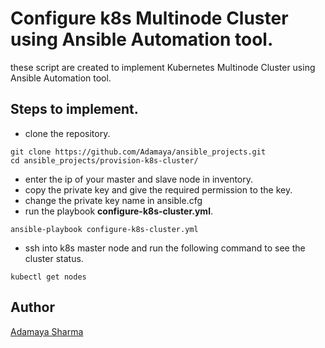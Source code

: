 # Configure k8s Multinode Cluster using Ansible Automation tool.
these script are created to implement Kubernetes Multinode Cluster using Ansible Automation tool.

## Steps to implement.
- clone the repository.
```
git clone https://github.com/Adamaya/ansible_projects.git
cd ansible_projects/provision-k8s-cluster/
```
- enter the ip of your master and slave node in inventory.
- copy the private key and give the required permission to the key.
- change the private key name in ansible.cfg
- run the playbook **configure-k8s-cluster.yml**.
```
ansible-playbook configure-k8s-cluster.yml
```
- ssh into k8s master node and run the following command to see the cluster status.
```
kubectl get nodes
```
## Author
[Adamaya Sharma](https://www.linkedin.com/in/adamaya-sharma/)
